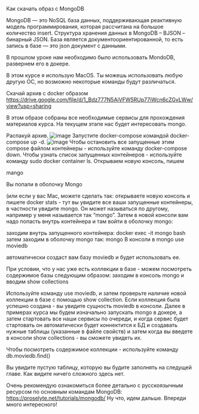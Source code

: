 Как скачать образ с MongoDB

MongoDB — это NoSQL база данных, поддерживающая реактивную модель программирования, которая рассчитана на большое количество insert. Структура хранения данных в MongoDB – BJSON – бинарный JSON. База является документоориентированной, то есть запись в базе — это json документ с данными.

В прошлом уроке нам необходимо было использовать MondoDB, развернем его в докере.

В этом курсе я использую MacOS. Ты можешь использовать любую другую ОС, но возможно некоторые команды будут различаться.

Скачай архив с docker образом https://drive.google.com/file/d/1_Bdz777N5AiVFW5RUp77iWcn6cZGvLWw/view?usp=sharing

В этом образе собраны все необходимые сервисы для прохождения материалов курса. На текущем этапе нас будет интересовать mongo. 

Распакуй архив.
![image](https://github.com/Nekipel/MongoDB-start-kata/assets/88710417/06cbf982-db2f-4044-9d8c-fb0a7df9f9f6)
Запустите docker-compose командой docker-compose up -d. 
![image](https://github.com/Nekipel/MongoDB-start-kata/assets/88710417/ab11cf4c-21e5-44e8-a8c3-f35a9c99196f)
Чтобы остановить все запущенные этим compose файлом контейнеры - используйте команду docker-compose down.
Чтобы узнать список запущенных контейнеров - используйте команду sudo docker container ls.
Открываем новую консоль, пишем
 

mango

Вы попали в оболочку Mongo


(или если у вас Mac, можете сделать так: открываете новую консоль и пишете docker stats - тут вы увидите все ваши запущенные контейнеры, в частности увидите mongo. Он может называться по другому, например у меня называется так “mongo”. Затем в новой консоли вам надо попасть внутрь контейнера и там войти в оболочку mongo: 
 
заходим внутрь запущенного контейнера: docker exec -it mongo bash
затем заходим в оболочку mongo так: mongo
В консоли в mongo
use moviedb

автоматически создаст вам базу moviedb и будет использовать ее.
 
При условии, что у нас уже есть коллекции в базе - можем посмотреть содержимое базы следующим образом: заходим в консоль mongo и вводим
show collections
 


Используйте команду use moviedb, и затем проверьте наличие новой коллекции в базе с помощью show collection. Если коллекция была успешно создана - вы увидите сущность moviedb в консоли. Далее в примерах курса мы будем изначально запускать mongo в докере, а затем стартовать все наши сервисы по очереди, и когда сервис будет стартовать он автоматически будет коннектится к БД и создавать нужные таблицы (указанные в файле свойств) и затем когда вы введете в консоли show collections - вы сможете увидеть их.

Чтобы посмотреть содержимое коллекции - используйте команду
db.moviedb.find()

Вы увидите пустую таблицу, которую вы будите заполнять на следущей главе.
Как видите ничего сложного здесь нет.

Очень рекомендую ознакомиться более детально с русскоязычным ресурсом по основным командам MongoDB:
https://proselyte.net/tutorials/mongodb/
Ну что, идем дальше. Впереди много интересного!
